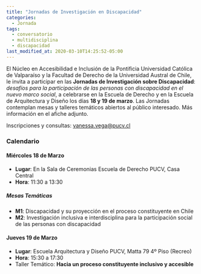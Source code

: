 ```yaml
---
title: "Jornadas de Investigación en Discapacidad"
categories:
  - Jornada
tags:
  - conversatorio
  - multidisciplina
  - discapacidad
last_modified_at: 2020-03-10T14:25:52-05:00
---
```

El Núcleo en Accesibilidad e Inclusión de la Pontificia Universidad Católica de Valparaíso y la Facultad de Derecho de la Universidad Austral de Chile, le invita a participar en las **Jornadas de Investigación sobre Discapacidad**: *desafíos para la participación de las personas con discapacidad en el nuevo marco social*, a celebrarse en la Escuela de Derecho y en la Escuela de Arquitectura y Diseño los días **18 y 19 de marzo**. Las Jornadas contemplan mesas y talleres temáticos abiertos al público interesado. Más información en el afiche adjunto.

Inscripciones y consultas: [vanessa.vega@pucv.cl](mailto:vanessa.vega@pucv.cl?subject=Inscripción) 

### Calendario

#### Miércoles 18 de Marzo
- **Lugar**: En la Sala de Ceremonias Escuela de Derecho PUCV, Casa Central
- **Hora**: 11:30 a 13:30

##### Mesas Temáticas
- **M1**: Discapacidad y su proyección en el proceso constituyente en Chile
- **M2**: Investigación inclusiva e interdisciplina para la participación social de las personas con discapacidad


#### Jueves 19 de Marzo
- **Lugar**: Escuela Arquitectura y Diseño PUCV, Matta 79 4º Piso (Recreo)
- **Hora**: 15:30 a 17:30
- Taller Temático: **Hacia un proceso constituyente inclusivo y accesible**